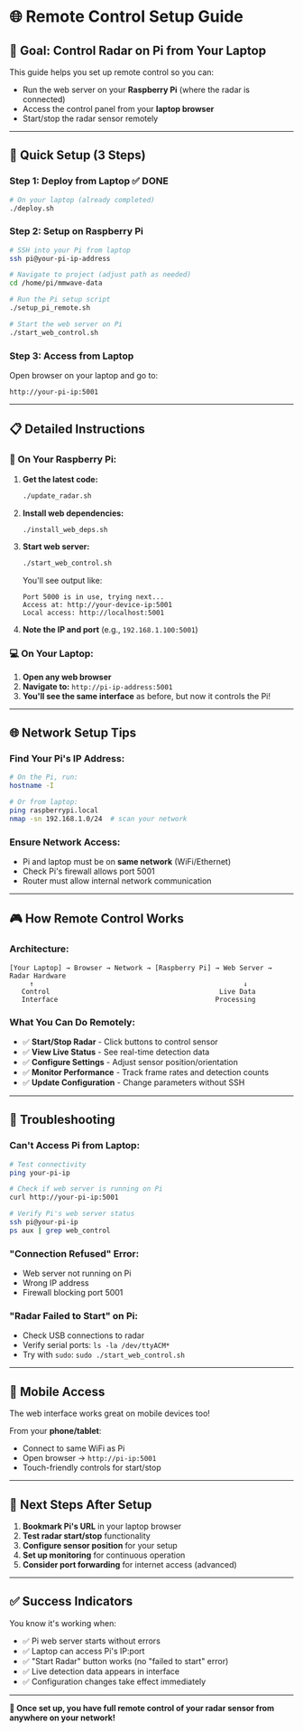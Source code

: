 # 🌐 Remote Control Setup Guide

## 🎯 **Goal: Control Radar on Pi from Your Laptop**

This guide helps you set up remote control so you can:
- Run the web server on your **Raspberry Pi** (where the radar is connected)
- Access the control panel from your **laptop browser**
- Start/stop the radar sensor remotely

---

## 🚀 **Quick Setup (3 Steps)**

### **Step 1: Deploy from Laptop** ✅ DONE
```bash
# On your laptop (already completed)
./deploy.sh
```

### **Step 2: Setup on Raspberry Pi**
```bash
# SSH into your Pi from laptop
ssh pi@your-pi-ip-address

# Navigate to project (adjust path as needed)
cd /home/pi/mmwave-data

# Run the Pi setup script
./setup_pi_remote.sh

# Start the web server on Pi
./start_web_control.sh
```

### **Step 3: Access from Laptop**
Open browser on your laptop and go to:
```
http://your-pi-ip:5001
```

---

## 📋 **Detailed Instructions**

### **🔧 On Your Raspberry Pi:**

1. **Get the latest code:**
   ```bash
   ./update_radar.sh
   ```

2. **Install web dependencies:**
   ```bash
   ./install_web_deps.sh
   ```

3. **Start web server:**
   ```bash
   ./start_web_control.sh
   ```
   
   You'll see output like:
   ```
   Port 5000 is in use, trying next...
   Access at: http://your-device-ip:5001
   Local access: http://localhost:5001
   ```

4. **Note the IP and port** (e.g., `192.168.1.100:5001`)

### **💻 On Your Laptop:**

1. **Open any web browser**
2. **Navigate to:** `http://pi-ip-address:5001`
3. **You'll see the same interface** as before, but now it controls the Pi!

---

## 🌐 **Network Setup Tips**

### **Find Your Pi's IP Address:**
```bash
# On the Pi, run:
hostname -I

# Or from laptop:
ping raspberrypi.local
nmap -sn 192.168.1.0/24  # scan your network
```

### **Ensure Network Access:**
- Pi and laptop must be on **same network** (WiFi/Ethernet)
- Check Pi's firewall allows port 5001
- Router must allow internal network communication

---

## 🎮 **How Remote Control Works**

### **Architecture:**
```
[Your Laptop] → Browser → Network → [Raspberry Pi] → Web Server → Radar Hardware
     ↑                                                    ↓
   Control                                          Live Data
   Interface                                       Processing
```

### **What You Can Do Remotely:**
- ✅ **Start/Stop Radar** - Click buttons to control sensor
- ✅ **View Live Status** - See real-time detection data  
- ✅ **Configure Settings** - Adjust sensor position/orientation
- ✅ **Monitor Performance** - Track frame rates and detection counts
- ✅ **Update Configuration** - Change parameters without SSH

---

## 🔧 **Troubleshooting**

### **Can't Access Pi from Laptop:**
```bash
# Test connectivity
ping your-pi-ip

# Check if web server is running on Pi
curl http://your-pi-ip:5001

# Verify Pi's web server status
ssh pi@your-pi-ip
ps aux | grep web_control
```

### **"Connection Refused" Error:**
- Web server not running on Pi
- Wrong IP address
- Firewall blocking port 5001

### **"Radar Failed to Start" on Pi:**
- Check USB connections to radar
- Verify serial ports: `ls -la /dev/ttyACM*`
- Try with `sudo`: `sudo ./start_web_control.sh`

---

## 📱 **Mobile Access**

The web interface works great on mobile devices too!

From your **phone/tablet**:
- Connect to same WiFi as Pi  
- Open browser → `http://pi-ip:5001`
- Touch-friendly controls for start/stop

---

## 🎯 **Next Steps After Setup**

1. **Bookmark Pi's URL** in your laptop browser
2. **Test radar start/stop** functionality  
3. **Configure sensor position** for your setup
4. **Set up monitoring** for continuous operation
5. **Consider port forwarding** for internet access (advanced)

---

## ✅ **Success Indicators**

You know it's working when:
- ✅ Pi web server starts without errors
- ✅ Laptop can access Pi's IP:port  
- ✅ "Start Radar" button works (no "failed to start" error)
- ✅ Live detection data appears in interface
- ✅ Configuration changes take effect immediately

---

**🎊 Once set up, you have full remote control of your radar sensor from anywhere on your network!** 